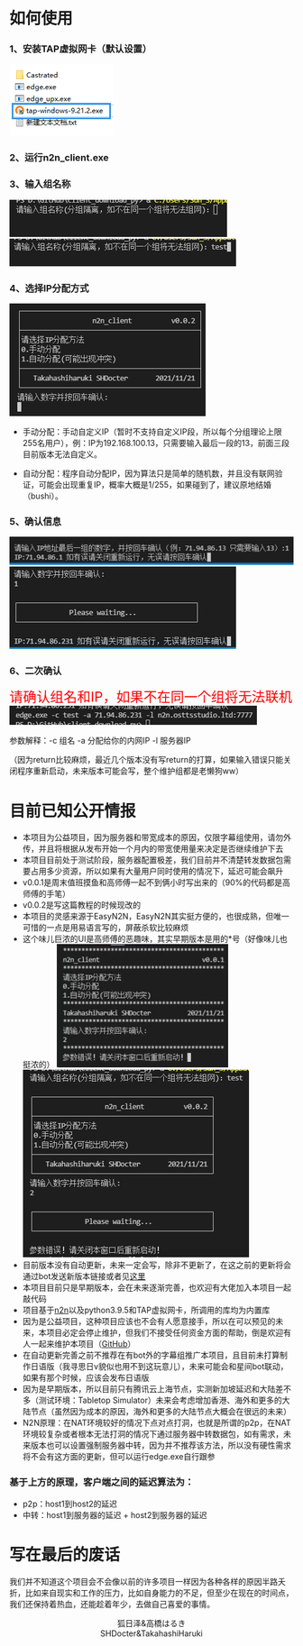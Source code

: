 # 如何使用

### 1、安装TAP虚拟网卡（默认设置）
  ![1](img/1.png)

### 2、运行n2n_client.exe

### 3、输入组名称
  ![2](img/2.png)
  ![3](img/3.png)

### 4、选择IP分配方式
  ![4](img/4.png)

* 手动分配：手动自定义IP（暂时不支持自定义IP段，所以每个分组理论上限255名用户），例：IP为192.168.100.13，只需要输入最后一段的13，前面三段目前版本无法自定义。

* 自动分配：程序自动分配IP，因为算法只是简单的随机数，并且没有联网验证，可能会出现重复IP，概率大概是1/255，如果碰到了，建议原地结婚（bushi）。

### 5、确认信息

![5](img/5.png)
![6](img/6.png)

### 6、二次确认

<font color=red size=5px>请确认组名和IP，如果不在同一个组将无法联机</font>
![7](img/7.png)

参数解释：-c 组名 -a 分配给你的内网IP -l 服务器IP

（因为return比较麻烦，最近几个版本没有写return的打算，如果输入错误只能关闭程序重新启动，未来版本可能会写，整个维护组都是老懒狗ww）

# 目前已知公开情报

* 本项目为公益项目，因为服务器和带宽成本的原因，仅限字幕组使用，请勿外传，并且将根据从发布开始一个月内的带宽使用量来决定是否继续维护下去
* 本项目目前处于测试阶段，服务器配置极差，我们目前并不清楚转发数据包需要占用多少资源，所以如果有大量用户同时使用的情况下，延迟可能会飙升
* v0.0.1是周末值班摸鱼和高师傅一起不到俩小时写出来的（90%的代码都是高师傅的手笔）
* v0.0.2是写这篇教程的时候现改的
* 本项目的灵感来源于EasyN2N，EasyN2N其实挺方便的，也很成熟，但唯一可惜的一点是用易语言写的，屏蔽杀软比较麻烦
* 这个味儿巨浓的UI是高师傅的恶趣味，其实早期版本是用的*号（好像味儿也挺浓的）
![8](img/8.png)![9](img/9.png)
* 目前版本没有自动更新，未来一定会写，除非不更新了，在这之前的更新将会通过bot发送新版本链接或者见[这里](http://n2n.osttsstudio.ltd/download.html)
* 本项目目前只是早期版本，会在未来逐渐完善，也欢迎有大佬加入本项目一起敲代码
* 项目基于[n2n](https://github.com/ntop/n2n)以及python3.9.5和TAP虚拟网卡，所调用的库均为内置库
* 因为是公益项目，这种项目应该也不会有人愿意接手，所以在可以预见的未来，本项目必定会停止维护，但我们不接受任何资金方面的帮助，倒是欢迎有人一起来维护本项目（[GitHub](https://github.com/osttsStudio/N2N-Client-py)）
* 在自动更新完善之前不推荐在有bot外的字幕组推广本项目，且目前未打算制作日语版（我寻思日v貌似也用不到这玩意儿），未来可能会和星间bot联动，如果有那个时候，应该会发布日语版
* 因为是早期版本，所以目前只有腾讯云上海节点，实测新加坡延迟和大陆差不多（测试环境：Tabletop Simulator）未来会考虑增加香港、海外和更多的大陆节点（虽然因为成本的原因，海外和更多的大陆节点大概会在很远的未来）
* N2N原理：在NAT环境较好的情况下点对点打洞，也就是所谓的p2p，在NAT环境较复杂或者根本无法打洞的情况下通过服务器中转数据包，如有需求，未来版本也可以设置强制服务器中转，因为并不推荐该方法，所以没有硬性需求将不会有这方面的更新，但可以运行edge.exe自行跟参
### 基于上方的原理，客户端之间的延迟算法为：
* p2p：host1到host2的延迟
* 中转：host1到服务器的延迟 + host2到服务器的延迟
# 写在最后的废话

我们并不知道这个项目会不会像以前的许多项目一样因为各种各样的原因半路夭折，比如来自现实和工作的压力，比如自身能力的不足，但至少在现在的时间点，我们还保持着热血，还能趁着年少，去做自己喜爱的事情。

<center>狐日泽&高橋はるき</center>

<center>SHDocter&TakahashiHaruki</center>
